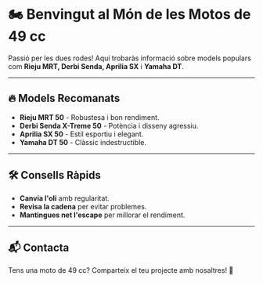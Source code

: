# 🏍️ Benvingut al Món de les Motos de 49 cc  

Passió per les dues rodes! Aquí trobaràs informació sobre models populars com **Rieju MRT, Derbi Senda, Aprilia SX** i **Yamaha DT**.  

---

## 🔥 Models Recomanats  

- **Rieju MRT 50** - Robustesa i bon rendiment.  
- **Derbi Senda X-Treme 50** - Potència i disseny agressiu.  
- **Aprilia SX 50** - Estil esportiu i elegant.  
- **Yamaha DT 50** - Clàssic indestructible.  

---

## 🛠️ Consells Ràpids  
- **Canvia l'oli** amb regularitat.  
- **Revisa la cadena** per evitar problemes.  
- **Mantingues net l'escape** per millorar el rendiment.  

---

## 📬 Contacta  
Tens una moto de 49 cc? Comparteix el teu projecte amb nosaltres! 🚀  

